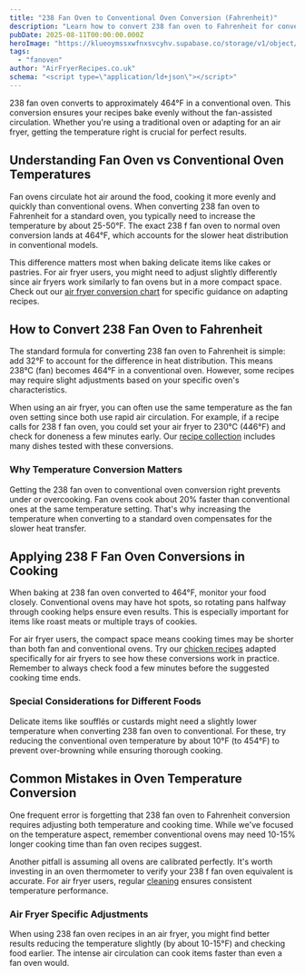 ```yaml
---
title: "238 Fan Oven to Conventional Oven Conversion (Fahrenheit)"
description: "Learn how to convert 238 fan oven to Fahrenheit for conventional ovens with our easy guide. Get perfect results every time with accurate temperature conversions."
pubDate: 2025-08-11T00:00:00.000Z
heroImage: "https://klueoymssxwfnxsvcyhv.supabase.co/storage/v1/object/public/md/238-fan-oven-to-conventional-oven-conversion-fahrenheit-c90f7dc6.png"
tags:
  - "fanoven"
author: "AirFryerRecipes.co.uk"
schema: "<script type=\"application/ld+json\"></script>"
---
```


<p>238 fan oven converts to approximately 464°F in a conventional oven. This conversion ensures your recipes bake evenly without the fan-assisted circulation. Whether you're using a traditional oven or adapting for an air fryer, getting the temperature right is crucial for perfect results.</p>

<h2>Understanding Fan Oven vs Conventional Oven Temperatures</h2>
<p>Fan ovens circulate hot air around the food, cooking it more evenly and quickly than conventional ovens. When converting 238 fan oven to Fahrenheit for a standard oven, you typically need to increase the temperature by about 25-50°F. The exact 238 f fan oven to normal oven conversion lands at 464°F, which accounts for the slower heat distribution in conventional models.</p>
<p>This difference matters most when baking delicate items like cakes or pastries. For air fryer users, you might need to adjust slightly differently since air fryers work similarly to fan ovens but in a more compact space. Check out our <a href=https://www.airfryerrecipe.co.uk/air-fryer-conversion-chart>air fryer conversion chart</a> for specific guidance on adapting recipes.</p>

<h2>How to Convert 238 Fan Oven to Fahrenheit</h2>
<p>The standard formula for converting 238 fan oven to Fahrenheit is simple: add 32°F to account for the difference in heat distribution. This means 238°C (fan) becomes 464°F in a conventional oven. However, some recipes may require slight adjustments based on your specific oven's characteristics.</p>
<p>When using an air fryer, you can often use the same temperature as the fan oven setting since both use rapid air circulation. For example, if a recipe calls for 238 f fan oven, you could set your air fryer to 230°C (446°F) and check for doneness a few minutes early. Our <a href=https://www.airfryerrecipe.co.uk/recipes>recipe collection</a> includes many dishes tested with these conversions.</p>

<h3>Why Temperature Conversion Matters</h3>
<p>Getting the 238 fan oven to conventional oven conversion right prevents under or overcooking. Fan ovens cook about 20% faster than conventional ones at the same temperature setting. That's why increasing the temperature when converting to a standard oven compensates for the slower heat transfer.</p>

<h2>Applying 238 F Fan Oven Conversions in Cooking</h2>
<p>When baking at 238 fan oven converted to 464°F, monitor your food closely. Conventional ovens may have hot spots, so rotating pans halfway through cooking helps ensure even results. This is especially important for items like roast meats or multiple trays of cookies.</p>
<p>For air fryer users, the compact space means cooking times may be shorter than both fan and conventional ovens. Try our <a href=https://www.airfryerrecipe.co.uk/recipe-category/chicken>chicken recipes</a> adapted specifically for air fryers to see how these conversions work in practice. Remember to always check food a few minutes before the suggested cooking time ends.</p>

<h3>Special Considerations for Different Foods</h3>
<p>Delicate items like soufflés or custards might need a slightly lower temperature when converting 238 fan oven to conventional. For these, try reducing the conventional oven temperature by about 10°F (to 454°F) to prevent over-browning while ensuring thorough cooking.</p>

<h2>Common Mistakes in Oven Temperature Conversion</h2>
<p>One frequent error is forgetting that 238 fan oven to Fahrenheit conversion requires adjusting both temperature and cooking time. While we've focused on the temperature aspect, remember conventional ovens may need 10-15% longer cooking time than fan oven recipes suggest.</p>
<p>Another pitfall is assuming all ovens are calibrated perfectly. It's worth investing in an oven thermometer to verify your 238 f fan oven equivalent is accurate. For air fryer users, regular <a href=https://www.airfryerrecipe.co.uk/air-fryer-cleaner>cleaning</a> ensures consistent temperature performance.</p>

<h3>Air Fryer Specific Adjustments</h3>
<p>When using 238 fan oven recipes in an air fryer, you might find better results reducing the temperature slightly (by about 10-15°F) and checking food earlier. The intense air circulation can cook items faster than even a fan oven would.</p>